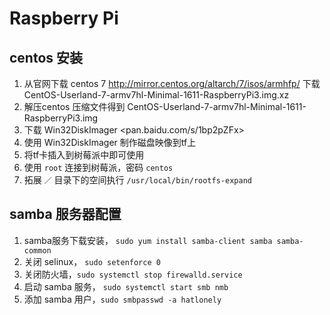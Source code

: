 # Raspberry Pi

## centos 安装

1. 从官网下载 centos 7 <http://mirror.centos.org/altarch/7/isos/armhfp/> 下载 CentOS-Userland-7-armv7hl-Minimal-1611-RaspberryPi3.img.xz
2. 解压centos 压缩文件得到 CentOS-Userland-7-armv7hl-Minimal-1611-RaspberryPi3.img
3. 下载 Win32DiskImager <pan.baidu.com/s/1bp2pZFx>
4. 使用 Win32DiskImager 制作磁盘映像到tf上
5. 将tf卡插入到树莓派中即可使用
6. 使用 `root` 连接到树莓派，密码 `centos`
7. 拓展 `／` 目录下的空间执行 `/usr/local/bin/rootfs-expand`

## samba 服务器配置

1. samba服务下载安装， `sudo yum install samba-client samba samba-common`
2. 关闭 selinux， `sudo setenforce 0`
3. 关闭防火墙，`sudo systemctl stop firewalld.service`
4. 启动 samba 服务， `sudo systemctl start smb nmb`
5. 添加 samba 用户，`sudo smbpasswd -a hatlonely`
